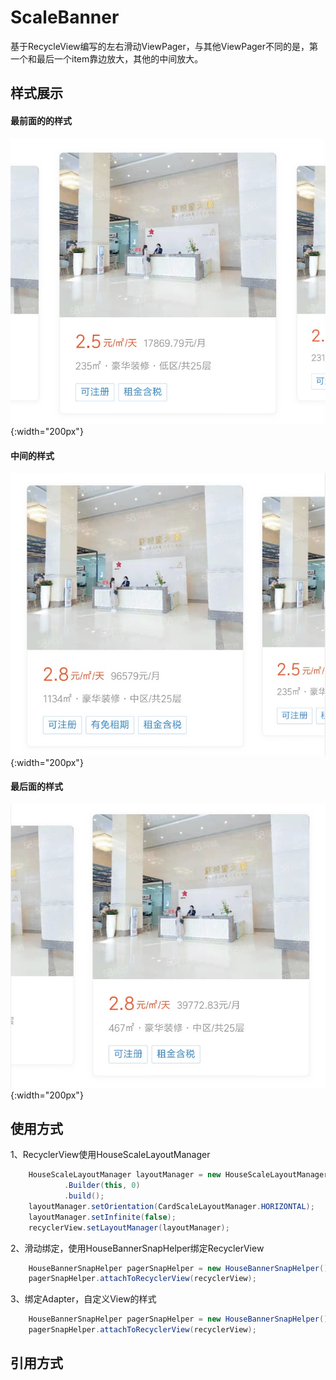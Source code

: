 # ScaleBanner
基于RecycleView编写的左右滑动ViewPager，与其他ViewPager不同的是，第一个和最后一个item靠边放大，其他的中间放大。

## 样式展示
#### 最前面的的样式
![image](https://github.com/Alzzzz/ScaleBanner/blob/master/images/scale_image_1.jpg){:width="200px"}
#### 中间的样式
![image](https://github.com/Alzzzz/ScaleBanner/blob/master/images/scale_image_2.jpg){:width="200px"}
#### 最后面的样式
![image](https://github.com/Alzzzz/ScaleBanner/blob/master/images/scale_image_3.jpg){:width="200px"}

## 使用方式
1、RecyclerView使用HouseScaleLayoutManager
``` java
    HouseScaleLayoutManager layoutManager = new HouseScaleLayoutManager
            .Builder(this, 0)
            .build();
    layoutManager.setOrientation(CardScaleLayoutManager.HORIZONTAL);
    layoutManager.setInfinite(false);
    recyclerView.setLayoutManager(layoutManager);
```
2、滑动绑定，使用HouseBannerSnapHelper绑定RecyclerView
``` java
    HouseBannerSnapHelper pagerSnapHelper = new HouseBannerSnapHelper();
    pagerSnapHelper.attachToRecyclerView(recyclerView);
```

3、绑定Adapter，自定义View的样式
``` java
    HouseBannerSnapHelper pagerSnapHelper = new HouseBannerSnapHelper();
    pagerSnapHelper.attachToRecyclerView(recyclerView);
```
## 引用方式
